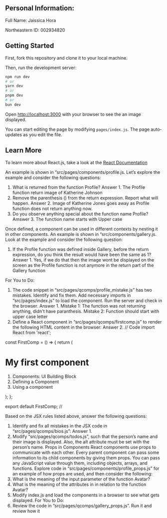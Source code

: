 ## Personal Information:

Full Name: Jaissica Hora

Northeastern ID: 002934820

## Getting Started
First, fork this repository and clone it to your local machine.

Then, run the development server:

```bash
npm run dev
# or
yarn dev
# or
pnpm dev
# or
bun dev
```

Open [http://localhost:3000](http://localhost:3000) with your browser to see the an image displayed.

You can start editing the page by modifying `pages/index.js`. The page auto-updates as you edit the file.

## Learn More

To learn more about React.js, take a look at the [React Documentation](https://legacy.reactjs.org/docs/getting-started.html#learn-react)


An example is shown in “src/pages/components/profile.js. Let’s explore the example
and consider the following questions:
1. What is returned from the function Profile?
Answer 1. The Profile function return image of Katherine Johnson
2. Remove the parenthesis () from the return expression. Report what will
happen.
Answer 2. Image of Katherine Jones goes away as Profile function does not return anything now.
3. Do you observe anything special about the function name Profile?
Amswer 3. The function name starts with Upper case

Once defined, a component can be used in different contexts by nesting it in other
components. An example is shown in “src/components/gallery.js. Look at the example
and consider the following question:

1. If the Profile function was defined inside Gallery, before the return expression, do
you think the result would have been the same as 1?
Answer 1. Yes, if we do that then the image wont be displayed on the screen as the Profile function is not anymore in the return part of the Gallery function

For You to Do:
1. The code snippet in “src/pages/qcomps/profile_mistake.js” has two mistakes.
Identify and fix them. Add necessary imports in “src/pages/index.js” to load the
component. Run the server and check in the browser.
Answer 1. Mistake 1: The function was not returning anything, didn't have paranthesis.
Mistake 2: Function should start with upper case letter 
2. Define a React component in “src/pages/qcomps/firstcomp.js” to render the
following HTML content in the browser:
Answer 2. 
// Code
import React from 'react';

const FirstComp = () => {
  return (
    <div>
      <h1>My first component</h1>
      <ol>
        <li>Components: UI Building Block</li>
        <li>Defining a Component</li>
        <li>Using a component</li>
      </ol>
    </div>
  );
};

export default FirstComp;
//




Based on the JSX rules listed above, answer the following questions:
1. Identify and fix all mistakes in the JSX code in “src/pages/qcomps/bios.js”:
Answer 1. 
2. Modify “src/pages/qcomps/todos.js”, such that the person’s name and their
image is displayed. Also, the alt attribute must be set with the person’s name.
Props in Components
React components use props to communicate with each other. Every parent
component can pass some information to its child components by giving them props.
You can pass any JavaScript value through them, including objects, arrays, and
functions.
Explore code in “src/pages/components/profile_props.js” for an example of how props are used,
and then consider the following:
1. What is the meaning of the input parameter of the function Avatar?
2. What is the meaning of the attributes in <Avatar /> in relation to the function
Avatar?
3. Modify index.js and load the components in a browser to see what gets
displayed.
For You to Do:
1. Review the code in “src/pages/qcomps/gallery_props.js”. Run it and review how it





